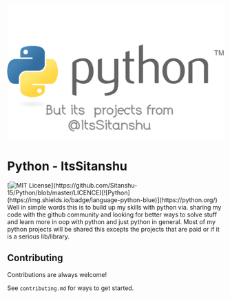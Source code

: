 ![Logo but its more of a joke](https://raw.githubusercontent.com/ItsSitanshu/python/master/.github/trademark.png)
# Python - ItsSitanshu
[![MIT License](https://img.shields.io/apm/l/atomic-design-ui.svg?)](https://github.com/Sitanshu-15/Python/blob/master/LICENCE)[![Python](https://img.shields.io/badge/language-python-blue)](https://python.org/)  
Well in simple words this is to build up my skills with python via. sharing my code with the github community and looking for better ways to solve stuff and learn more in oop with python and just python in general. Most of my python projects will be shared this excepts the projects that are paid or if it is a serious lib/library.

## Contributing

Contributions are always welcome!

See `contributing.md` for ways to get started.
